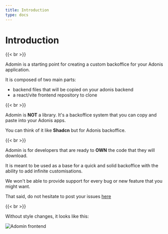 ```yaml
---
title: Introduction
type: docs
---
```


# Introduction

{{< br >}}

Adomin is a starting point for creating a custom backoffice for your Adonis application.

It is composed of two main parts:

- backend files that will be copied on your adonis backend
- a react/vite frontend repository to clone

{{< br >}}

Adomin is **NOT** a library. It's a backoffice system that you can copy and paste into your Adonis apps.

You can think of it like **Shadcn** but for Adonis backoffice.

{{< br >}}

Adomin is for developers that are ready to **OWN** the code that they will download.

It is meant to be used as a base for a quick and solid backoffice with the ability to add infinite customisations.

We won't be able to provide support for every bug or new feature that you might want.

That said, do not hesitate to post your issues [here](https://github.com/galadrimteam/adomin/issues)

{{< br >}}

Without style changes, it looks like this:

![Adomin frontend](/adomin/images/frontend.png)
